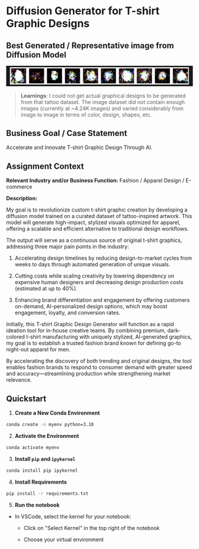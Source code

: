 # Diffusion Generator for T-shirt Graphic Designs

## Best Generated / Representative image from Diffusion Model

![Best Generated Images](assets/img/generated_images.png)

> **Learnings**: I could not get actual graphical designs to be generated from that tattoo dataset. The image dataset did not contain enough images (currently at ~4.24K images) and varied considerably from image to image in terms of color, design, shapes, etc.

## Business Goal / Case Statement

Accelerate and Innovate T-shirt Graphic Design Through AI.

## Assignment Context

**Relevant Industry and/or Business Function:** Fashion / Apparel Design / E-commerce

**Description:**

My goal is to revolutionize custom t-shirt graphic creation by developing a diffusion model trained on a curated dataset of tattoo-inspired artwork. This model will generate high-impact, stylized visuals optimized for apparel, offering a scalable and efficient alternative to traditional design workflows.

The output will serve as a continuous source of original t-shirt graphics, addressing three major pain points in the industry:

1. Accelerating design timelines by reducing design-to-market cycles from weeks to days through automated generation of unique visuals.

2. Cutting costs while scaling creativity by lowering dependency on expensive human designers and decreasing design production costs (estimated at up to 40%).

3. Enhancing brand differentiation and engagement by offering customers on-demand, AI-personalized design options, which may boost engagement, loyalty, and conversion rates.

Initially, this T-shirt Graphic Design Generator will function as a rapid ideation tool for in-house creative teams. By combining premium, dark-colored t-shirt manufacturing with uniquely stylized, AI-generated graphics, my goal is to establish a trusted fashion brand known for defining go-to night-out apparel for men.

By accelerating the discovery of both trending and original designs, the tool enables fashion brands to respond to consumer demand with greater speed and accuracy—streamlining production while strengthening market relevance.

## Quickstart

1. **Create a New Conda Environment**

```bash
conda create -n myenv python=3.10
```

2. **Activate the Environment**

```bash
conda activate myenv
```

3. **Install `pip` and `ipykernel`**

```bash
conda install pip ipykernel
```

4. **Install Requirements**

```bash
pip install -r requirements.txt
```

5. **Run the notebook**

  * In VSCode, select the kernel for your notebook:

    * Click on "Select Kernel" in the top right of the notebook

    * Choose your virtual environment
